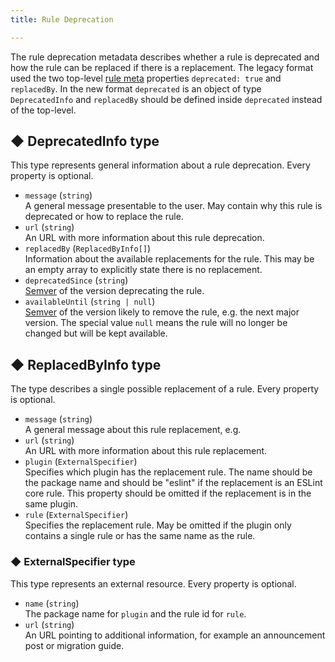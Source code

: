 ```yaml
---
title: Rule Deprecation

---
```

The rule deprecation metadata describes whether a rule is deprecated and how the rule can be replaced if there is a replacement.
The legacy format used the two top-level [rule meta](./custom-rules#rule-structure) properties `deprecated: true` and `replacedBy`.
In the new format `deprecated` is an object of type `DeprecatedInfo` and `replacedBy` should be defined inside `deprecated` instead of the top-level.

## ◆ DeprecatedInfo type

This type represents general information about a rule deprecation.
Every property is optional.

* `message` (`string`)<br>
  A general message presentable to the user. May contain why this rule is deprecated or how to replace the rule.
* `url` (`string`)<br>
  An URL with more information about this rule deprecation.
* `replacedBy` (`ReplacedByInfo[]`)<br>
  Information about the available replacements for the rule.
  This may be an empty array to explicitly state there is no replacement.
* `deprecatedSince` (`string`)<br>
  [Semver](https://semver.org/) of the version deprecating the rule.
* `availableUntil` (`string | null`)<br>
  [Semver](https://semver.org/) of the version likely to remove the rule, e.g. the next major version.
  The special value `null` means the rule will no longer be changed but will be kept available.

## ◆ ReplacedByInfo type

The type describes a single possible replacement of a rule.
Every property is optional.

* `message` (`string`)<br>
  A general message about this rule replacement, e.g.
* `url` (`string`)<br>
  An URL with more information about this rule replacement.
* `plugin` (`ExternalSpecifier`)<br>
  Specifies which plugin has the replacement rule.
  The name should be the package name and should be "eslint" if the replacement is an ESLint core rule.
  This property should be omitted if the replacement is in the same plugin.
* `rule` (`ExternalSpecifier`)<br>
  Specifies the replacement rule.
  May be omitted if the plugin only contains a single rule or has the same name as the rule.

### ◆ ExternalSpecifier type

This type represents an external resource.
Every property is optional.

* `name` (`string`)<br>
  The package name for `plugin` and the rule id for `rule`.
* `url` (`string`)<br>
  An URL pointing to additional information, for example an announcement post or migration guide.
